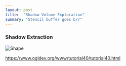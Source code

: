 ```yaml
---
layout: post
title:  "Shadow Volume Exploration"
summary: "Stencil buffer goes brr"
---
```


### Shadow Extraction
![Shape](/assets/shadow_volume/silhoutte-extraction.gif)

https://www.ogldev.org/www/tutorial40/tutorial40.html